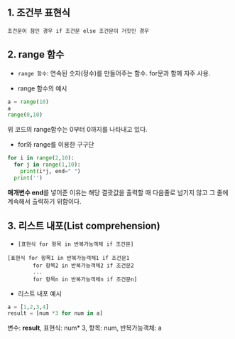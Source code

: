 ## 1. 조건부 표현식

`조건문이 참인 경우 if 조건문 else 조건문이 거짓인 경우`

## 2. range 함수

- `range 함수`: 연속된 숫자(정수)를 만들어주는 함수. for문과 함께 자주 사용.

- range 함수의 예시

```Python
a = range(10)
a
range(0,10)
```

위 코드의 range함수는 0부터 0까지를 나타내고 있다.

- for와 range를 이용한 구구단

```Python
for i in range(2,10):
  for j in range(1,10):
    print(i*j, end=" ")
  print('')
```

**매개변수 end**를 넣어준 이유는 해당 결괏값을 출력할 때 다음줄로 넘기지 않고 그 줄에 계속해서 출력하기 위함이다.

## 3. 리스트 내포(List comprehension)

- `[표현식 for 항목 in 반복가능객체 if 조건문]`

```hash
[표현식 for 항목1 in 반복가능객체1 if 조건문1
        for 항목2 in 반복가능객체2 if 조건문2
        ...
        for 항목n in 반복가능객체n if 조건문n]
```

- 리스트 내포 예시

```Python
a = [1,2,3,4]
result = [num *3 for num in a]
```

변수: **result**, 표현식: num* 3, 항목: num, 반복가능객체: a 
